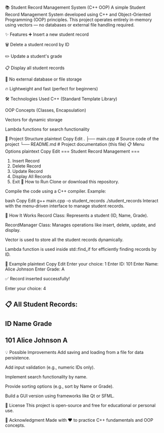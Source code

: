 📚 Student Record Management System (C++ OOP)
A simple Student Record Management System developed using C++ and Object-Oriented Programming (OOP) principles.
This project operates entirely in-memory using vectors — no databases or external file handling required.

✨ Features
➕ Insert a new student record

🗑️ Delete a student record by ID

✏️ Update a student's grade

📋 Display all student records

🚫 No external database or file storage

🔥 Lightweight and fast (perfect for beginners)

🛠 Technologies Used
C++ (Standard Template Library)

OOP Concepts (Classes, Encapsulation)

Vectors for dynamic storage

Lambda functions for search functionality

📂 Project Structure
plaintext
Copy
Edit
.
├── main.cpp     # Source code of the project
└── README.md    # Project documentation (this file)
📋 Menu Options
plaintext
Copy
Edit
=== Student Record Management ===
1. Insert Record
2. Delete Record
3. Update Record
4. Display All Records
0. Exit
🚀 How to Run
Clone or download this repository.

Compile the code using a C++ compiler. Example:

bash
Copy
Edit
g++ main.cpp -o student_records
./student_records
Interact with the menu-driven interface to manage student records.

🧩 How It Works
Record Class: Represents a student (ID, Name, Grade).

RecordManager Class: Manages operations like insert, delete, update, and display.

Vector is used to store all the student records dynamically.

Lambda function is used inside std::find_if for efficiently finding records by ID.

📑 Example
plaintext
Copy
Edit
Enter your choice: 1
Enter ID: 101
Enter Name: Alice Johnson
Enter Grade: A

✅ Record inserted successfully!

Enter your choice: 4

📋 All Student Records:
----------------------------------
ID      Name    Grade
----------------------------------
101     Alice Johnson    A
----------------------------------
💡 Possible Improvements
Add saving and loading from a file for data persistence.

Add input validation (e.g., numeric IDs only).

Implement search functionality by name.

Provide sorting options (e.g., sort by Name or Grade).

Build a GUI version using frameworks like Qt or SFML.

📜 License
This project is open-source and free for educational or personal use.

🙌 Acknowledgment
Made with ❤️ to practice C++ fundamentals and OOP concepts.

